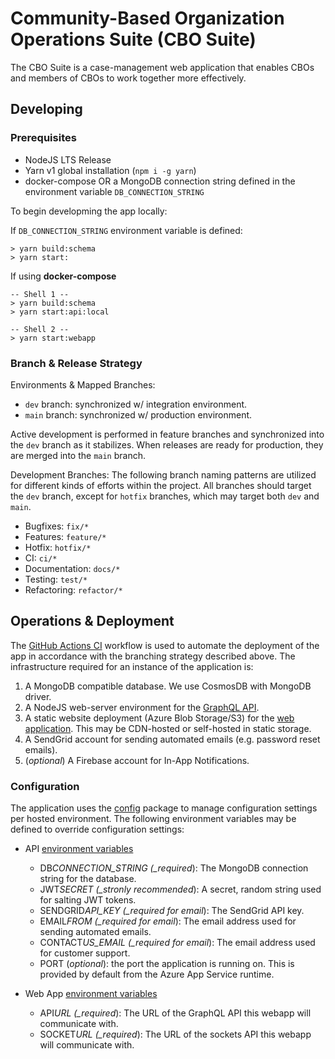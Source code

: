 # Community-Based Organization Operations Suite (CBO Suite)

The CBO Suite is a case-management web application that enables CBOs and members of CBOs to work together more effectively.

## Developing

### Prerequisites

- NodeJS LTS Release
- Yarn v1 global installation (`npm i -g yarn`)
- docker-compose OR a MongoDB connection string defined in the environment variable `DB_CONNECTION_STRING`

To begin developming the app locally:

If `DB_CONNECTION_STRING` environment variable is defined:

    > yarn build:schema
    > yarn start:

If using **docker-compose**

    -- Shell 1 --
    > yarn build:schema
    > yarn start:api:local

    -- Shell 2 --
    > yarn start:webapp

### Branch & Release Strategy

Environments & Mapped Branches:

- `dev` branch: synchronized w/ integration environment.
- `main` branch: synchronized w/ production environment.

Active development is performed in feature branches and synchronized into the `dev` branch as it stabilizes. When releases are ready for production, they are merged into the `main` branch.

Development Branches:
The following branch naming patterns are utilized for different kinds of efforts within the project. All branches should target the `dev` branch, except for `hotfix` branches, which may target both `dev` and `main`.

- Bugfixes: `fix/*`
- Features: `feature/*`
- Hotfix: `hotfix/*`
- CI: `ci/*`
- Documentation: `docs/*`
- Testing: `test/*`
- Refactoring: `refactor/*`

## Operations & Deployment

The [GitHub Actions CI](.github/workflows/ci.yml) workflow is used to automate the deployment of the app in accordance with the branching strategy described above. The infrastructure required for an instance of the application is:

1. A MongoDB compatible database. We use CosmosDB with MongoDB driver.
2. A NodeJS web-server environment for the [GraphQL API](packages/api).
3. A static website deployment (Azure Blob Storage/S3) for the [web application](packages/webapp). This may be CDN-hosted or self-hosted in static storage.
4. A SendGrid account for sending automated emails (e.g. password reset emails).
5. (_optional_) A Firebase account for In-App Notifications.

### Configuration

The application uses the [config](npm.im/config) package to manage configuration settings per hosted environment. The following environment variables may be defined to override configuration settings:

- API [environment variables](packages/api/config/custom-environment-variables.md)

  - DB*CONNECTION_STRING (\_required*): The MongoDB connection string for the database.
  - JWT*SECRET (\_stronly recommended*): A secret, random string used for salting JWT tokens.
  - SENDGRID*API_KEY (\_required for email*): The SendGrid API key.
  - EMAIL*FROM (\_required for email*): The email address used for sending automated emails.
  - CONTACT*US_EMAIL (\_required for email*): The email address used for customer support.
  - PORT (_optional_): the port the application is running on. This is provided by default from the Azure App Service runtime.

- Web App [environment variables](packages/webapp/config/custom-environment-variables.md)
  - API*URL (\_required*): The URL of the GraphQL API this webapp will communicate with.
  - SOCKET*URL (\_required*): The URL of the sockets API this webapp will communicate with.
